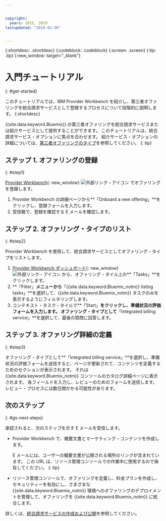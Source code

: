 ```yaml
---


copyright:
  years: 2015, 2019
lastupdated: "2019-01-30"


---
```


{:shortdesc: .shortdesc}
{:codeblock: .codeblock}
{:screen: .screen}
{:tip: .tip}
{:new_window: target="_blank"}

# 入門チュートリアル
{: #get-started}

このチュートリアルでは、IBM Provider Workbench を紹介し、第三者オファリングを統合請求サービスとして登録するプロセスについて段階的に説明します。
{:shortdesc}

{{site.data.keyword.Bluemix}} の第三者オファリングを統合請求サービスまたは紹介サービスとして提供することができます。 このチュートリアルは、統合請求サービス・オプションに焦点を合わせます。 紹介サービス・オプションの詳細については、[第三者オファリングのタイプ](/docs/third-party?topic=third-party-offering-types#offering-types)を参照してください。
{: tip}

## ステップ 1. オファリングの登録
{: #step1}

[Provider Workbench](https://www.ibm.com/marketplace/workbench/){: new_window} ![外部リンク・アイコン](../icons/launch-glyph.svg "外部リンク・アイコン") でオファリングを登録します。

1. Provider Workbench の詳細ページから**「Onboard a new offering」**をクリックし、登録フォームを入力します。
2. 受信箱で、登録を確認する E メールを確認します。

## ステップ 2. オファリング・タイプのリスト
{: #step2}

Provider Workbench を使用して、統合請求サービスとしてオファリング・タイプをリストします。

1. [Provider Workbench ダッシュボード](https://www.ibm.com/marketplace/workbench/provider/dashboard){: new_window} ![外部リンク・アイコン](../icons/launch-glyph.svg "外部リンク・アイコン") から、オファリング・タイル上の**「Tasks」**をクリックします。
2. **「Filter」**メニューから**「{{site.data.keyword.Bluemix_notm}} listing tasks」**を選択して、{{site.data.keyword.Bluemix_notm}} タスクのみを表示するようにフィルタリングします。
3. コンテキスト・タスク・タイルで**「Start」**をクリックし、準備状況の評価フォームを入力します。 オファリング・タイプとして**「Integrated billing service」**を選択して、最後の質問に回答します。

## ステップ 3. オファリング詳細の定義
{: #step3}

オファリング・タイプとして**「Integrated billing service」**を選択し、準備状況の評価フォームを送信すると、ページが更新されて、コンテンツを定義するためのセクションが表示されます。 それは {{site.data.keyword.Bluemix_notm}} コンソールのカタログ詳細ページに表示されます。 各フィールドを入力し、レビューのためのフォームを送信します。 レビュー・プロセスには数日間かかる可能性があります。

## 次のステップ
{: #gs-next-steps}

承認されると、次のステップを示す E メールを受信します。

* Provider Workbench で、概要文書とマーケティング・コンテンツを作成します。

  E メールには、ユーザーの概要文書が公開される場所のリンクが含まれています。 この URL は、リソース管理コンソールでの作業中に使用するので保存してください。 
  {: tip}

* リソース管理コンソールで、オファリングを定義し、料金プランを作成し、セキュリティーを有効にし、さまざまな {{site.data.keyword.Bluemix_notm}} 環境へのオファリングのデプロイメントを管理して、オファリングを {{site.data.keyword.Bluemix_notm}} に統合します。 

詳しくは、[統合請求サービスの作成および公開](/docs/third-party?topic=third-party-overview#overview)を参照してください。 
